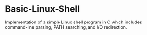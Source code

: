 # Basic-Linux-Shell
Implementation of a simple Linux shell program in C which includes command-line parsing, PATH searching, and I/O redirection.

